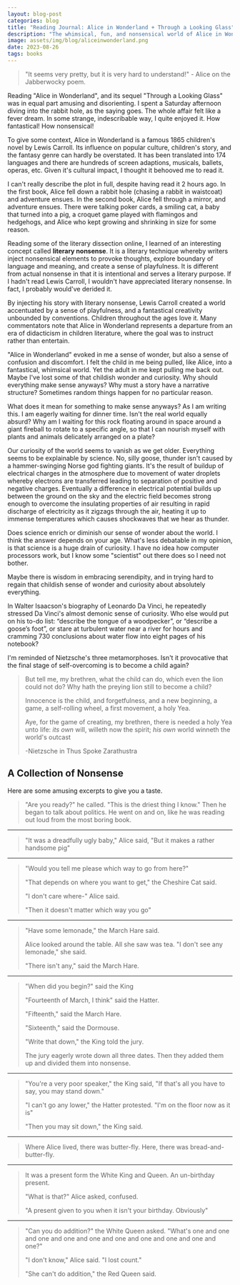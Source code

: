 ```yaml
---
layout: blog-post
categories: blog
title: "Reading Journal: Alice in Wonderland + Through a Looking Glass"
description: "The whimsical, fun, and nonsensical world of Alice in Wonderland"
image: assets/img/blog/aliceinwonderland.png
date: 2023-08-26
tags: books
---
```


> "It seems very pretty, but it is very hard to understand!" - Alice on the Jabberwocky poem.

Reading "Alice in Wonderland", and its sequel "Through a Looking Glass" was in equal part amusing and disorienting. I spent a Saturday afternoon diving into the rabbit hole, as the saying goes. The whole affair felt like a fever dream. In some strange, indescribable way, I quite enjoyed it. How fantastical! How nonsensical!

To give some context, Alice in Wonderland is a famous 1865 children's novel by Lewis Carroll. Its influence on popular culture, children's story, and the fantasy genre can hardly be overstated. It has been translated into 174 languages and there are hundreds of screen adaptions, musicals, ballets, operas, etc. Given it's cultural impact, I thought it behooved me to read it. 

I can't really describe the plot in full, despite having read it 2 hours ago. In the first book, Alice fell down a rabbit hole (chasing a rabbit in waistcoat) and adventure ensues. In the second book, Alice fell through a mirror, and adventure ensues. There were talking poker cards, a smiling cat, a baby that turned into a pig, a croquet game played with flamingos and hedgehogs, and Alice who kept growing and shrinking in size for some reason.

Reading some of the literary dissection online, I learned of an interesting concept called **literary nonsense**. It is a literary technique whereby writers inject nonsensical elements to provoke thoughts, explore boundary of language and meaning, and create a sense of playfulness. It is different from actual nonsense in that it is intentional and serves a literary purpose. If I hadn't read Lewis Carroll, I wouldn't have appreciated literary nonsense. In fact, I probably would've derided it.

By injecting his story with literary nonsense, Lewis Carroll created a world accentuated by a sense of playfulness, and a fantastical creativity unbounded by conventions. Children throughout the ages love it. Many commentators note that Alice in Wonderland represents a departure from an era of didacticism in children literature, where the goal was to instruct rather than entertain.

"Alice in Wonderland" evoked in me a sense of wonder, but also a sense of confusion and discomfort. I felt the child in me being pulled, like Alice, into a fantastical, whimsical world. Yet the adult in me kept pulling me back out. Maybe I've lost some of that childish wonder and curiosity. Why should everything make sense anyways? Why must a story have a narrative structure? Sometimes random things happen for no particular reason.

What does it mean for something to make sense anyways? As I am writing this. I am eagerly waiting for dinner time. Isn't the real world equally absurd? Why am I waiting for this rock floating around in space around a giant fireball to rotate to a specific angle, so that I can nourish myself with plants and animals delicately arranged on a plate?

Our curiosity of the world seems to vanish as we get older. Everything seems to be explainable by science. No, silly goose, thunder isn't caused by a hammer-swinging Norse god fighting giants. It's the result of buildup of electrical charges in the atmosphere due to movement of water droplets whereby electrons are transferred leading to separation of positive and negative charges. Eventually a difference in electrical potential builds up between the ground on the sky and the electric field becomes strong enough to overcome the insulating properties of air resulting in rapid discharge of electricity as it zigzags through the air, heating it up to immense temperatures which causes shockwaves that we hear as thunder.

Does science enrich or diminish our sense of wonder about the world. I think the answer depends on your age. What's less debatable in my opinion, is that science is a huge drain of curiosity. I have no idea how computer processors work, but I know some "scientist" out there does so I need not bother.

Maybe there is wisdom in embracing serendipity, and in trying hard to regain that childish sense of wonder and curiosity about absolutely everything. 

In Walter Isaacson's biography of Leonardo Da Vinci, he repeatedly stressed Da Vinci's almost demonic sense of curiosity. Who else would put on his to-do list: “describe the tongue of a woodpecker”, or “describe a goose’s foot”, or stare at turbulent water near a river for hours and cramming 730 conclusions about water flow into eight pages of his notebook?

I'm reminded of Nietzsche's three metamorphoses. Isn't it provocative that the final stage of self-overcoming is to become a child again?

> But tell me, my brethren, what the child can do, which even the lion could not do? Why hath the preying lion still to become a child?
>
> Innocence is the child, and forgetfulness, and a new beginning, a game, a self-rolling wheel, a first movement, a holy Yea.
>
> Aye, for the game of creating, my brethren, there is needed a holy Yea unto life: *its own* will, willeth now the spirit; *his own* world winneth the world's outcast
>
> -Nietzsche in Thus Spoke Zarathustra







## A Collection of Nonsense

Here are some amusing excerpts to give you a taste.

> "Are you ready?" he called. "This is the driest thing I know." Then he began to talk about politics. He went on and on, like he was reading out loud from the most boring book.

---

> "It was a dreadfully ugly baby," Alice said, "But it makes a rather handsome pig"

---

> "Would you tell me please which way to go from here?"
>
> "That depends on where you want to get," the Cheshire Cat said.
>
> "I don't care where-" Alice said.
>
> "Then it doesn't matter which way you go"

---

> "Have some lemonade," the March Hare said.
>
> Alice looked around the table. All she saw was tea. "I don't see any lemonade," she said.
>
> "There isn't any," said the March Hare.

---

> "When did you begin?" said the King
>
> "Fourteenth of March, I think" said the Hatter.
>
> "Fifteenth," said the March Hare.
>
> "Sixteenth," said the Dormouse.
>
> "Write that down," the King told the jury.
>
> The jury eagerly wrote down all three dates. Then they added them up and divided them into nonsense.

---

> "You're a very poor speaker," the King said, "If that's all you have to say, you may stand down."
>
> "I can't go any lower," the Hatter protested. "I'm on the floor now as it is"
>
> "Then you may sit down," the King said.

---

> Where Alice lived, there was butter-fly. Here, there was bread-and-butter-fly.

---

> It was a present form the White King and Queen. An un-birthday present.
>
> "What is that?" Alice asked, confused.
>
> "A present given to you when it isn't your birthday. Obviously"

---

> "Can you do addition?" the White Queen asked. "What's one and one and one and one and one and one and one and one and one and one?"
>
> "I don't know," Alice said. "I lost count."
>
> "She can't do addition," the Red Queen said.








